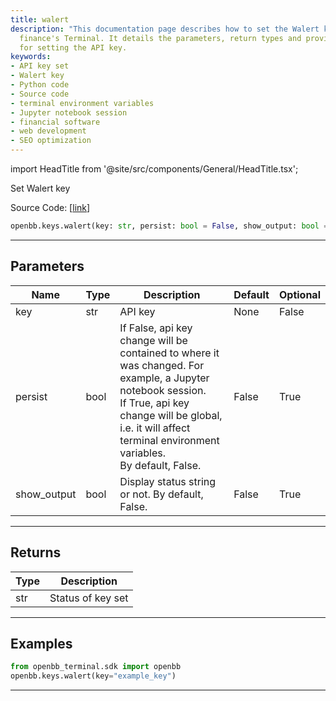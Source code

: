 ```yaml
---
title: walert
description: "This documentation page describes how to set the Walert key in OpenBB"
  finance's Terminal. It details the parameters, return types and provides examples
  for setting the API key.
keywords:
- API key set
- Walert key
- Python code
- Source code
- terminal environment variables
- Jupyter notebook session
- financial software
- web development
- SEO optimization
---
```


import HeadTitle from '@site/src/components/General/HeadTitle.tsx';

<HeadTitle title="keys.walert - Reference | OpenBB SDK Docs" />

Set Walert key

Source Code: [[link](https://github.com/OpenBB-finance/OpenBBTerminal/tree/main/openbb_terminal/keys_model.py#L1711)]

```python
openbb.keys.walert(key: str, persist: bool = False, show_output: bool = False)
```

---

## Parameters

| Name | Type | Description | Default | Optional |
| ---- | ---- | ----------- | ------- | -------- |
| key | str | API key | None | False |
| persist | bool | If False, api key change will be contained to where it was changed. For example, a Jupyter notebook session.<br/>If True, api key change will be global, i.e. it will affect terminal environment variables.<br/>By default, False. | False | True |
| show_output | bool | Display status string or not. By default, False. | False | True |


---

## Returns

| Type | Description |
| ---- | ----------- |
| str | Status of key set |
---

## Examples

```python
from openbb_terminal.sdk import openbb
openbb.keys.walert(key="example_key")
```

---
